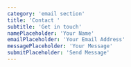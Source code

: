 ```yaml
---
category: 'email section'
title: 'Contact '
subtitle: 'Get in touch'
namePlaceholder: 'Your Name'
emailPlaceholder: 'Your Email Address'
messagePlaceholder: 'Your Message'
submitPlaceholder: 'Send Message'
---
```

